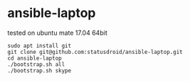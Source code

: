 # ansible-laptop

tested on ubuntu mate 17.04 64bit
```
sudo apt install git
git clone git@github.com:statusdroid/ansible-laptop.git
cd ansible-laptop
./bootstrap.sh all
./bootstrap.sh skype
```

